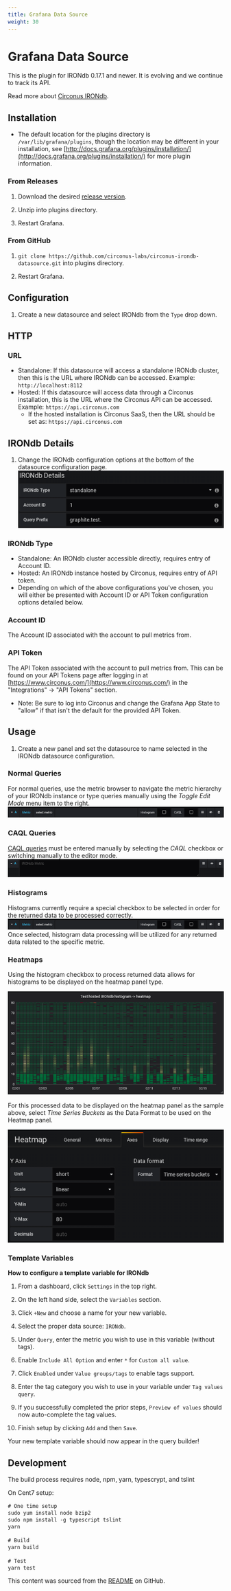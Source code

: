 ```yaml
---
title: Grafana Data Source
weight: 30
---
```


# Grafana Data Source

This is the plugin for IRONdb 0.17.1 and newer. It is evolving and we continue to track its API.

Read more about [Circonus IRONdb](https://www.circonus.com/solutions/time-series-database/).

## Installation

* The default location for the plugins directory is `/var/lib/grafana/plugins`, though the location may be different in your installation, see [http://docs.grafana.org/plugins/installation/](http://docs.grafana.org/plugins/installation/) for more plugin information.

### From Releases

1. Download the desired [release version](https://github.com/circonus-labs/circonus-irondb-datasource/releases).

2. Unzip into plugins directory.

3. Restart Grafana.

### From GitHub

1. `git clone https://github.com/circonus-labs/circonus-irondb-datasource.git` into plugins directory.

2. Restart Grafana.

## Configuration

1. Create a new datasource and select IRONdb from the `Type` drop down.

## HTTP

### URL

* Standalone: If this datasource will access a standalone IRONdb cluster, then this is the URL where IRONdb can be accessed. Example: `http://localhost:8112`
* Hosted: If this datasource will access data through a Circonus installation, this is the URL where the Circonus API can be accessed. Example: `https://api.circonus.com`
  * If the hosted installation is Circonus SaaS, then the URL should be set as: `https://api.circonus.com`

## IRONdb Details

1. Change the IRONdb configuration options at the bottom of the datasource configuration page.
![](https://raw.githubusercontent.com/circonus-labs/circonus-irondb-datasource/master/img/irondb-datasource-configuration.png)

### IRONdb Type

* Standalone: An IRONdb cluster accessible directly, requires entry of Account ID.
* Hosted: An IRONdb instance hosted by Circonus, requires entry of API token.
* Depending on which of the above configurations you've chosen, you will either be presented with Account ID or API Token configuration options detailed below.
 
### Account ID

The Account ID associated with the account to pull metrics from.

### API Token

The API Token associated with the account to pull metrics from. This can be found on your API Tokens page after logging in at [https://www.circonus.com/](https://www.circonus.com/) in the "Integrations" -> "API Tokens" section.

* Note: Be sure to log into Circonus and change the Grafana App State to "allow" if that isn't the default for the provided API Token.

## Usage

1. Create a new panel and set the datasource to name selected in the IRONdb datasource configuration.

### Normal Queries

For normal queries, use the metric browser to navigate the metric hierarchy of your IRONdb instance or type queries manually using the *Toggle Edit Mode* menu item to the right.
![](https://raw.githubusercontent.com/circonus-labs/circonus-irondb-datasource/master/img/irondb-graph-metric-browser.png)

### CAQL Queries

[CAQL queries](/caql/) must be entered manually by selecting the *CAQL* checkbox or switching manually to the editor mode.
![](https://raw.githubusercontent.com/circonus-labs/circonus-irondb-datasource/master/img/irondb-graph-caql-editor.png)

### Histograms

Histograms currently require a special checkbox to be selected in order for the returned data to be processed correctly.
![](https://raw.githubusercontent.com/circonus-labs/circonus-irondb-datasource/master/img/irondb-graph-metric-browser.png)
Once selected, histogram data processing will be utilized for any returned data related to the specific metric.

### Heatmaps

Using the histogram checkbox to process returned data allows for histograms to be displayed on the heatmap panel type.

![](https://raw.githubusercontent.com/circonus-labs/circonus-irondb-datasource/master/img/irondb-heatmap-sample.png)

For this processed data to be displayed on the heatmap panel as the sample above, select *Time Series Buckets* as the Data Format to be used on the Heatmap panel.

![](https://raw.githubusercontent.com/circonus-labs/circonus-irondb-datasource/master/img/irondb-heatmap-tsbuckets.png)

### Template Variables

**How to configure a template variable for IRONdb**

1. From a dashboard, click `Settings` in the top right.
  
1. On the left hand side, select the `Variables` section.
  
1. Click `+New` and choose a name for your new variable.
  
1. Select the proper data source: `IRONdb`.
  
1. Under `Query`, enter the metric you wish to use in this variable (without tags).
  
1. Enable `Include All Option` and enter `*` for `Custom all value`.
  
1. Click `Enabled` under `Value groups/tags` to enable tags support.
  
1. Enter the tag category you wish to use in your variable under `Tag values query`.
  
1. If you successfully completed the prior steps, `Preview of values` should now auto-complete the tag values.
  
1. Finish setup by clicking `Add` and then `Save`.
  
Your new template variable should now appear in the query builder!

## Development

The build process requires node, npm, yarn, typescrypt, and tslint

On Cent7 setup:

```
# One time setup
sudo yum install node bzip2
sudo npm install -g typescript tslint
yarn

# Build
yarn build

# Test
yarn test
```

This content was sourced from the [README](https://github.com/circonus-labs/circonus-irondb-datasource) on GitHub.
